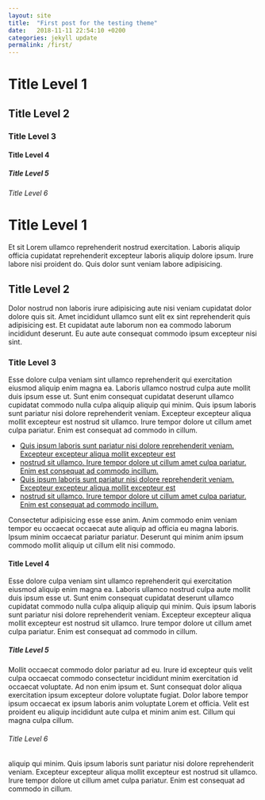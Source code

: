 ```yaml
---
layout: site
title:  "First post for the testing theme"
date:   2018-11-11 22:54:10 +0200
categories: jekyll update
permalink: /first/
---
```

# Title Level 1
## Title Level 2
###  Title Level 3
#### Title Level 4
##### Title Level 5
###### Title Level 6


# Title Level 1
Et sit Lorem ullamco reprehenderit nostrud exercitation. Laboris aliquip officia cupidatat reprehenderit excepteur laboris aliquip dolore ipsum. Irure labore nisi proident do. Quis dolor sunt veniam labore adipisicing.

## Title Level 2
Dolor nostrud non laboris irure adipisicing aute nisi veniam cupidatat dolor dolore quis sit. Amet incididunt ullamco sunt elit ex sint reprehenderit quis adipisicing est. Et cupidatat aute laborum non ea commodo laborum incididunt deserunt. Eu aute aute consequat commodo ipsum excepteur nisi sint.

### Title Level 3

Esse dolore culpa veniam sint ullamco reprehenderit qui exercitation eiusmod aliquip enim magna ea. Laboris ullamco nostrud culpa aute mollit duis ipsum esse ut. Sunt enim consequat cupidatat deserunt ullamco cupidatat commodo nulla culpa aliquip aliquip qui minim. Quis ipsum laboris sunt pariatur nisi dolore reprehenderit veniam. Excepteur excepteur aliqua mollit excepteur est nostrud sit ullamco. Irure tempor dolore ut cillum amet culpa pariatur. Enim est consequat ad commodo in cillum.

<ul>
    <li><a href="">Quis ipsum laboris sunt pariatur nisi dolore reprehenderit veniam. Excepteur excepteur aliqua mollit excepteur est</a>
    </li>
    <li><a href=""> nostrud sit ullamco. Irure tempor dolore ut cillum amet culpa pariatur. Enim est consequat ad commodo incillum.</a></li>
    <li><a href="">Quis ipsum laboris sunt pariatur nisi dolore reprehenderit veniam. Excepteur excepteur aliqua mollit excepteur est</a></li>
    <li><a href="">nostrud sit ullamco. Irure tempor dolore ut cillum amet culpa pariatur. Enim est consequat ad commodo incillum.</a></li>
</ul>


Consectetur adipisicing esse esse anim. Anim commodo enim veniam tempor eu occaecat occaecat aute aliquip ad officia eu magna laboris. Ipsum minim occaecat pariatur pariatur. Deserunt qui minim anim ipsum commodo mollit aliquip ut cillum elit nisi commodo.

#### Title Level 4

Esse dolore culpa veniam sint ullamco reprehenderit qui exercitation eiusmod aliquip enim magna ea. Laboris ullamco nostrud culpa aute mollit duis ipsum esse ut. Sunt enim consequat cupidatat deserunt ullamco cupidatat commodo nulla culpa aliquip aliquip qui minim. Quis ipsum laboris sunt pariatur nisi dolore reprehenderit veniam. Excepteur excepteur aliqua mollit excepteur est nostrud sit ullamco. Irure tempor dolore ut cillum amet culpa pariatur. Enim est consequat ad commodo in cillum.

##### Title Level 5

Mollit occaecat commodo dolor pariatur ad eu. Irure id excepteur quis velit culpa occaecat commodo consectetur incididunt minim exercitation id occaecat voluptate. Ad non enim ipsum et. Sunt consequat dolor aliqua exercitation ipsum excepteur dolore voluptate fugiat. Dolor labore tempor ipsum occaecat ex ipsum laboris anim voluptate Lorem et officia. Velit est proident eu aliquip incididunt aute culpa et minim anim est. Cillum qui magna culpa cillum.

###### Title Level 6

aliquip qui minim. Quis ipsum laboris sunt pariatur nisi dolore reprehenderit veniam. Excepteur excepteur aliqua mollit excepteur est nostrud sit ullamco. Irure tempor dolore ut cillum amet culpa pariatur. Enim est consequat ad commodo in cillum.